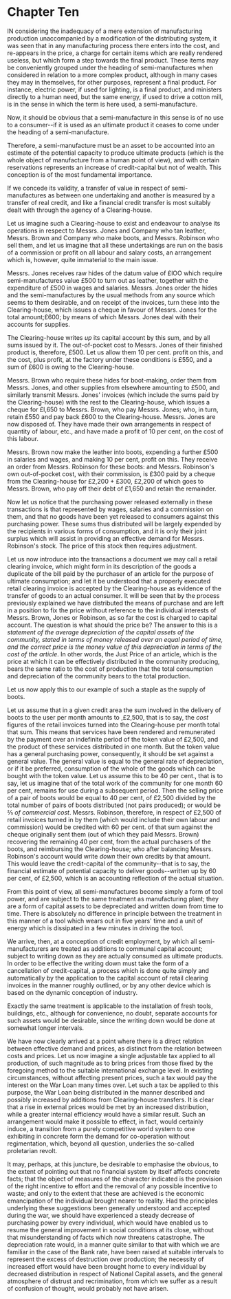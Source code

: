 # Chapter Ten

IN considering the inadequacy of a mere extension of manufacturing production unaccompanied by a modification of the distributing system, it was seen that in any manufacturing process there enters into the cost, and re-appears in the price, a charge for certain items which are really rendered useless, but which form a step towards the final product. These items may be conveniently grouped under the heading of semi-manufactures when considered in relation to a more complex product, although in many cases they may in themselves, for other purposes, represent a final product. For instance, electric power, if used for lighting, is a final product, and ministers directly to a human need, but the same energy, if used to drive a cotton mill, is in the sense in which the term is here used, a semi-manufacture.

Now, it should be obvious that a semi-manufacture in this sense is of no use to a consumer--if it is used as an ultimate product it ceases to come under the heading of a semi-manufacture.

Therefore, a semi-manufacture must be an asset to be accounted into an estimate of the potential capacity to produce ultimate products (which is the whole object of manufacture from a human point of view), and with certain reservations represents an increase of credit-capital but not of wealth. This conception is of the most fundamental importance.

If we concede its validity, a transfer of value in respect of semi-manufactures as between one undertaking and another is measured by a transfer of real credit, and like a financial credit transfer is most suitably dealt with through the agency of a Clearing-house.

Let us imagine such a Clearing-house to exist and endeavour to analyse its operations in respect to Messrs. Jones and Company who tan leather, Messrs. Brown and Company who make boots, and Messrs. Robinson who sell them, and let us imagine that all these undertakings are run on the basis of a commission or profit on all labour and salary costs, an arrangement which is, however, quite immaterial to the main issue.

Messrs. Jones receives raw hides of the datum value of £lOO which require semi-manufactures value £500 to turn out as leather, together with the expenditure of £500 in wages and salaries. Messrs. Jones order the hides and the semi-manufactures by the usual methods from any source which seems to them desirable, and on receipt of the invoices, turn these into the Clearing-house, which issues a cheque in favour of Messrs. Jones for the total amount;£600; by means of which Messrs. Jones deal with their accounts for supplies.

The Clearing-house writes *up* its capital account by this sum, and by all sums issued by it. The out-of-pocket cost to Messrs. Jones of their finished product is, therefore, £500. Let us allow them 10 per cent. profit on this, and the cost, plus profit, at the factory under these conditions is £550, and a sum of £600 is owing to the Clearing-house.

Messrs. Brown who require these hides for boot-making, order them from Messrs. Jones, and other supplies from elsewhere amounting to £500, and similarly transmit Messrs. Jones' invoices (which include the sums paid by the Clearing-house) with the rest to the Clearing-house, which issues a cheque for £l,650 to Messrs. Brown, who pay Messrs. Jones; who, in turn, retain £550 and pay back £600 to the Clearing-house. Messrs. Jones are now disposed of. They have made their own arrangements in respect of quantity of labour, etc., and have made a profit of 10 per cent, on the cost of this labour.

Messrs. Brown now make the leather into boots, expending a further £500 in salaries and wages, and making 10 per cent, profit on this. They receive an order from Messrs. Robinson for these boots: and Messrs. Robinson's own out-of-pocket cost, with their commission, is £300 paid by a cheque from the Clearing-house for £2,200 + £300, £2,200 of which goes to Messrs. Brown, who pay off their debt of £1,650 and retain the remainder.

Now let us notice that the purchasing power released externally in these transactions is that represented by wages, salaries and a commission on them, and that no goods have been yet released to consumers against this purchasing power. These sums thus distributed will be largely expended by the recipients in various forms of consumption, and it is only their joint surplus which will assist in providing an effective demand for Messrs. Robinson's stock. The price of this stock then requires adjustment.

Let us now introduce into the transactions a document we may call a retail clearing invoice, which might form in its description of the goods a duplicate of the bill paid by the purchaser of an article for the purpose of ultimate consumption; and let it be understood that a properly executed retail clearing invoice is accepted by the Clearing-house as evidence of the transfer of goods to an actual consumer. It will be seen that by the process previously explained we have distributed the means of purchase and are left in a position to fix the price without reference to the individual interests of Messrs. Brown, Jones or Robinson, as so far the cost is charged to capital account. The question is what should the price be? The answer to this is a *statement of the average depreciation of the capital assets of the community, stated in terms of money released over an equal period of time, and the correct price is the money value of this depreciation in terms of the cost of the article*. In other words, the Just Price of an article, which is the price at which it can be effectively distributed in the community producing, bears the same ratio to the cost of production that the total consumption and depreciation of the community bears to the total production.

Let us now apply this to our example of such a staple as the supply of boots.

Let us assume that in a given credit area the sum involved in the delivery of boots to the user per month amounts to ,£2,500, that is to say, the *cost* figures of the retail invoices turned into the Clearing-house per month total that sum. This means that services have been rendered and remunerated by the payment over an indefinite period of the token value of £2,500, and the product of these services distributed in one month. But the token value has a general purchasing power, consequently, it should be set against a general value. The general value is equal to the general rate of depreciation, or if it be preferred, consumption of the whole of the goods which can be bought with the token value. Let us assume this to be 40 per cent., that is to say, let us imagine that of the total work of the community for one month 60 per cent, remains for use during a subsequent period. Then the selling price of a pair of boots would be equal to 40 per cent, of £2,500 divided by the total number of pairs of boots distributed (not pairs produced); or would be ⅖ *of commercial cost*. Messrs. Robinson, therefore, in respect of £2,500 of retail invoices turned in by them (which would include their own labour and commission) would be credited with 60 per cent. of that sum against the cheque originally sent them (out of which they paid Messrs. Brown) recovering the remaining 40 per cent, from the actual purchasers of the boots, and reimbursing the Clearing-house; who after balancing Messrs. Robinson's account would write *down* their own credits by that amount. This would leave the credit-capital of the community--that is to say, the financial estimate of potential capacity to deliver goods--written up by 60 per cent, of £2,500, which is an accounting reflection of the actual situation.

From this point of view, all semi-manufactures become simply a form of tool power, and are subject to the same treatment as manufacturing plant; they are a form of capital assets to be depreciated and written down from time to time. There is absolutely no difference in principle between the treatment in this manner of a tool which wears out in five years' time and a unit of energy which is dissipated in a few minutes in driving the tool.

We arrive, then, at a conception of credit employment, by which all semi-manufacturers are treated as additions to communal capital account; subject to writing down as they are actually consumed as ultimate products. In order to be effective the writing down must take the form of a cancellation of credit-capital, a process which is done quite simply and automatically by the application to the capital account of retail clearing invoices in the manner roughly outlined, or by any other device which is based on the dynamic conception of industry.

Exactly the same treatment is applicable to the installation of fresh tools, buildings, etc., although for convenience, no doubt, separate accounts for such assets would be desirable, since the writing down would be done at somewhat longer intervals.

We have now clearly arrived at a point where there is a direct relation between effective demand and prices, as distinct from the relation between costs and prices. Let us now imagine a single adjustable tax applied to all production, of such magnitude as to bring prices from those fixed by the foregoing method to the suitable international exchange level. In existing circumstances, without affecting present prices, such a tax would pay the interest on the War Loan many times over. Let such a tax be applied to this purpose, the War Loan being distributed in the manner described and possibly increased by additions from Clearing-house transfers. It is clear that a rise in external prices would be met by an increased distribution, while a greater internal efficiency would have a similar result. Such an arrangement would make it possible to effect, in fact, would certainly induce, a transition from a purely competitive world system to one exhibiting in concrete form the demand for co-operation without regimentation, which, beyond all question, underlies the so-called proletarian revolt.

It may, perhaps, at this juncture, be desirable to emphasise the obvious, to the extent of pointing out that no financial system by itself affects concrete facts; that the object of measures of the character indicated is the provision of the right incentive to effort and the removal of any possible incentive to waste; and only to the extent that these are achieved is the economic emancipation of the individual brought nearer to reality. Had the principles underlying these suggestions been generally understood and accepted during the war, we should have experienced a steady decrease of purchasing power by every individual, which would have enabled us to resume the general improvement in social conditions at its close, without that misunderstanding of facts which now threatens catastrophe. The depreciation rate would, in a manner quite similar to that with which we are familiar in the case of the Bank rate, have been raised at suitable intervals to represent the excess of destruction over production; the necessity of increased effort would have been brought home to every individual by decreased distribution in respect of National Capital assets, and the general atmosphere of distrust and recrimination, from which we suffer as a result of confusion of thought, would probably not have arisen.
